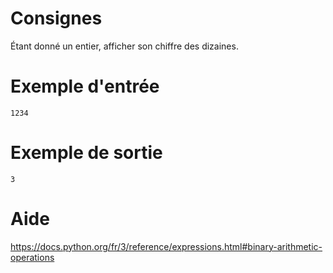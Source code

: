 # Consignes

Étant donné un entier, afficher son chiffre des dizaines.

# Exemple d'entrée

```
1234
```

# Exemple de sortie

```
3
```

# Aide

https://docs.python.org/fr/3/reference/expressions.html#binary-arithmetic-operations
